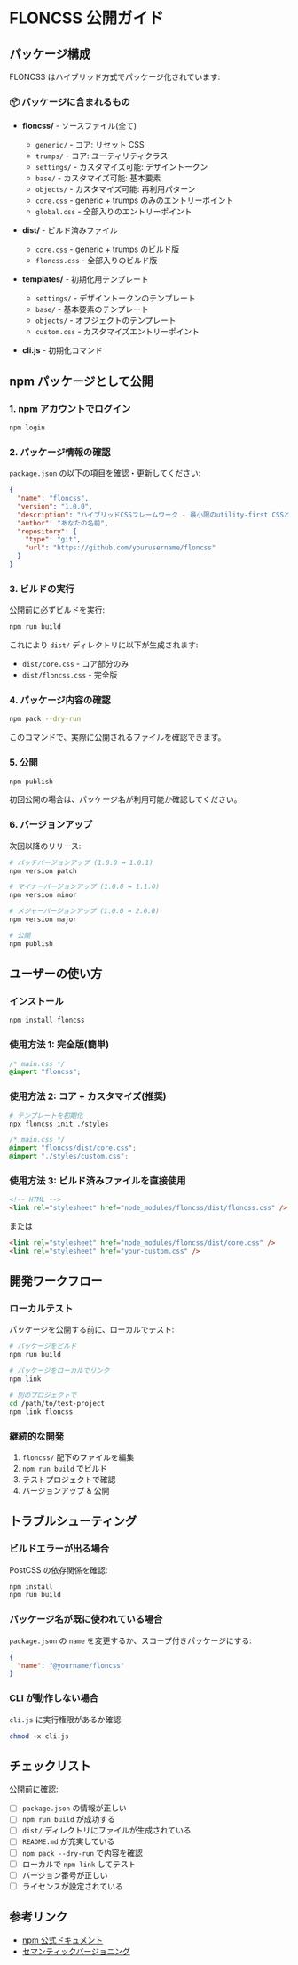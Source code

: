 # FLONCSS 公開ガイド

## パッケージ構成

FLONCSS はハイブリッド方式でパッケージ化されています:

### 📦 パッケージに含まれるもの

- **floncss/** - ソースファイル(全て)

  - `generic/` - コア: リセット CSS
  - `trumps/` - コア: ユーティリティクラス
  - `settings/` - カスタマイズ可能: デザイントークン
  - `base/` - カスタマイズ可能: 基本要素
  - `objects/` - カスタマイズ可能: 再利用パターン
  - `core.css` - generic + trumps のみのエントリーポイント
  - `global.css` - 全部入りのエントリーポイント

- **dist/** - ビルド済みファイル

  - `core.css` - generic + trumps のビルド版
  - `floncss.css` - 全部入りのビルド版

- **templates/** - 初期化用テンプレート

  - `settings/` - デザイントークンのテンプレート
  - `base/` - 基本要素のテンプレート
  - `objects/` - オブジェクトのテンプレート
  - `custom.css` - カスタマイズエントリーポイント

- **cli.js** - 初期化コマンド

## npm パッケージとして公開

### 1. npm アカウントでログイン

```bash
npm login
```

### 2. パッケージ情報の確認

`package.json` の以下の項目を確認・更新してください:

```json
{
  "name": "floncss",
  "version": "1.0.0",
  "description": "ハイブリッドCSSフレームワーク - 最小限のutility-first CSSとITCSSベースのstyle設計",
  "author": "あなたの名前",
  "repository": {
    "type": "git",
    "url": "https://github.com/yourusername/floncss"
  }
}
```

### 3. ビルドの実行

公開前に必ずビルドを実行:

```bash
npm run build
```

これにより `dist/` ディレクトリに以下が生成されます:

- `dist/core.css` - コア部分のみ
- `dist/floncss.css` - 完全版

### 4. パッケージ内容の確認

```bash
npm pack --dry-run
```

このコマンドで、実際に公開されるファイルを確認できます。

### 5. 公開

```bash
npm publish
```

初回公開の場合は、パッケージ名が利用可能か確認してください。

### 6. バージョンアップ

次回以降のリリース:

```bash
# パッチバージョンアップ (1.0.0 → 1.0.1)
npm version patch

# マイナーバージョンアップ (1.0.0 → 1.1.0)
npm version minor

# メジャーバージョンアップ (1.0.0 → 2.0.0)
npm version major

# 公開
npm publish
```

## ユーザーの使い方

### インストール

```bash
npm install floncss
```

### 使用方法 1: 完全版(簡単)

```css
/* main.css */
@import "floncss";
```

### 使用方法 2: コア + カスタマイズ(推奨)

```bash
# テンプレートを初期化
npx floncss init ./styles
```

```css
/* main.css */
@import "floncss/dist/core.css";
@import "./styles/custom.css";
```

### 使用方法 3: ビルド済みファイルを直接使用

```html
<!-- HTML -->
<link rel="stylesheet" href="node_modules/floncss/dist/floncss.css" />
```

または

```html
<link rel="stylesheet" href="node_modules/floncss/dist/core.css" />
<link rel="stylesheet" href="your-custom.css" />
```

## 開発ワークフロー

### ローカルテスト

パッケージを公開する前に、ローカルでテスト:

```bash
# パッケージをビルド
npm run build

# パッケージをローカルでリンク
npm link

# 別のプロジェクトで
cd /path/to/test-project
npm link floncss
```

### 継続的な開発

1. `floncss/` 配下のファイルを編集
2. `npm run build` でビルド
3. テストプロジェクトで確認
4. バージョンアップ & 公開

## トラブルシューティング

### ビルドエラーが出る場合

PostCSS の依存関係を確認:

```bash
npm install
npm run build
```

### パッケージ名が既に使われている場合

`package.json` の `name` を変更するか、スコープ付きパッケージにする:

```json
{
  "name": "@yourname/floncss"
}
```

### CLI が動作しない場合

`cli.js` に実行権限があるか確認:

```bash
chmod +x cli.js
```

## チェックリスト

公開前に確認:

- [ ] `package.json` の情報が正しい
- [ ] `npm run build` が成功する
- [ ] `dist/` ディレクトリにファイルが生成されている
- [ ] `README.md` が充実している
- [ ] `npm pack --dry-run` で内容を確認
- [ ] ローカルで `npm link` してテスト
- [ ] バージョン番号が正しい
- [ ] ライセンスが設定されている

## 参考リンク

- [npm 公式ドキュメント](https://docs.npmjs.com/cli/v8/commands/npm-publish)
- [セマンティックバージョニング](https://semver.org/lang/ja/)
